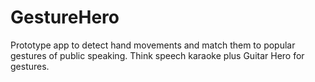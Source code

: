 # GestureHero

Prototype app to detect hand movements and match them to popular gestures of public speaking. Think speech karaoke plus Guitar Hero for gestures.

